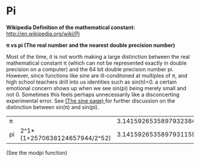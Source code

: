 # Pi
**Wikipedia Definition of the mathematical constant:**
http://en.wikipedia.org/wiki/Pi

**π  vs pi (The real number and the nearest double precision number)**


Most of the time, 
it is not worth making a large distinction between the real mathematical constant π (which can not  be represented exactly in double
precision on a computer) and the 64 bit double precision number pi.
However, since functions like sine are ill-conditoned at multiples of
π, and high school teachers drill into us identities such as sin(π)=0.
a certain emotional concern shows up when we see sin(pi) being merely
small and not 0.  Sometimes this feels perhaps unnecessarily like a disconcerting experimental error.  See 
<a href="https://github.com/alanedelman/JuliaNumerics/blob/master/Functions/Elementary%20Functions/Sine.md">
(The sine page) </a> for further discussion on the distinction between
sin(π) and sin(pi).


<table>
<tr>
<td>
π
</td>
<td>
</td>
<td>
 3.14159265358979323846264338328
</td>
</tr>
<tr>
<td>
pi
</td>
<td>
 2^1*(1+2570638124657944/2^52)
</td>
<td>
 3.14159265358979311599796346854
</td>
</tr>
</table>


(See the modpi function)
